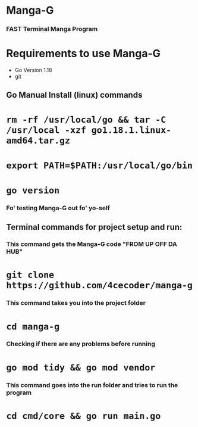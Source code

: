 # Manga-G
### FAST Terminal Manga Program

# Requirements to use Manga-G
- Go Version 1.18
- git

## Go Manual Install (linux) commands
# `rm -rf /usr/local/go && tar -C /usr/local -xzf go1.18.1.linux-amd64.tar.gz`

# `export PATH=$PATH:/usr/local/go/bin`

# `go version`

### Fo' testing Manga-G out fo' yo-self

## Terminal commands for project setup and run:

### This command gets the Manga-G code "FROM UP OFF DA HUB"

# `git clone https://github.com/4cecoder/manga-g`

### This command takes you into the project folder

# `cd manga-g`

### Checking if there are any problems before running 

# `go mod tidy && go mod vendor`

### This command goes into the run folder and tries to run the program

# `cd cmd/core && go run main.go`
